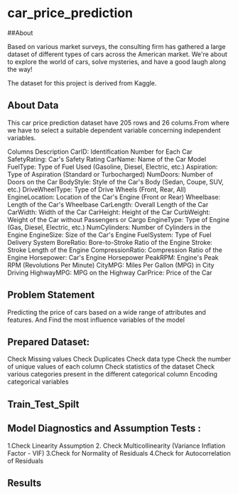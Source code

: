 # car_price_prediction


##About

Based on various market surveys, the consulting firm has gathered a large dataset of different types of cars across the American market. 
We're about to explore the world of cars, solve mysteries, and have a good laugh along the way!

The dataset for this project is derived from Kaggle.


## About Data
This car price prediction dataset have 205 rows and 26 colums.From where we have to select a suitable dependent variable 
concerning independent variables. 


Columns          Description
CarID: Identification Number for Each Car
SafetyRating: Car's Safety Rating
CarName: Name of the Car Model
FuelType: Type of Fuel Used (Gasoline, Diesel, Electric, etc.)
Aspiration: Type of Aspiration (Standard or Turbocharged)
NumDoors: Number of Doors on the Car
BodyStyle: Style of the Car's Body (Sedan, Coupe, SUV, etc.)
DriveWheelType: Type of Drive Wheels (Front, Rear, All)
EngineLocation: Location of the Car's Engine (Front or Rear)
Wheelbase: Length of the Car's Wheelbase
CarLength: Overall Length of the Car
CarWidth: Width of the Car
CarHeight: Height of the Car
CurbWeight: Weight of the Car without Passengers or Cargo
EngineType: Type of Engine (Gas, Diesel, Electric, etc.)
NumCylinders: Number of Cylinders in the Engine
EngineSize: Size of the Car's Engine
FuelSystem: Type of Fuel Delivery System
BoreRatio: Bore-to-Stroke Ratio of the Engine
Stroke: Stroke Length of the Engine
CompressionRatio: Compression Ratio of the Engine
Horsepower: Car's Engine Horsepower
PeakRPM: Engine's Peak RPM (Revolutions Per Minute)
CityMPG: Miles Per Gallon (MPG) in City Driving
HighwayMPG: MPG on the Highway
CarPrice: Price of the Car


## Problem Statement
Predicting the price of cars based on a wide range of attributes and features.
And Find the most influence variables of the model

## Prepared Dataset:

Check Missing values
Check Duplicates
Check data type
Check the number of unique values of each column
Check statistics of the dataset
Check various categories present in the different categorical column
Encoding categorical variables

## Train_Test_Spilt


## Model Diagnostics and Assumption Tests :

1.Check Linearity Assumption
2. Check Multicollinearity (Variance Inflation Factor - VIF)
3.Check for Normality of Residuals
4.Check for Autocorrelation of Residuals


## Results 
